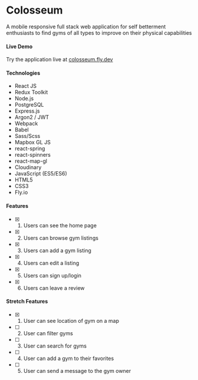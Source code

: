 # Colosseum
A mobile responsive full stack web application for self betterment enthusiasts to find gyms of all types to improve on their physical capabilities

#### Live Demo
Try the application live at [colosseum.fly.dev](https://colosseum.fly.dev)

#### Technologies
* React JS
* Redux Toolkit
* Node.js
* PostgreSQL
* Express.js
* Argon2 / JWT
* Webpack
* Babel
* Sass/Scss
* Mapbox GL JS
* react-spring
* react-spinners
* react-map-gl
* Cloudinary
* JavaScript (ES5/ES6)
* HTML5
* CSS3
* Fly.io

#### Features
- [x] 1. Users can see the home page
- [x] 2. Users can browse gym listings
- [x] 3. Users can add a gym listing
- [x] 4. Users can edit a listing
- [x] 5. Users can sign up/login
- [x] 6. Users can leave a review

#### Stretch Features
- [x] 1. User can see location of gym on a map
- [ ] 2. User can filter gyms
- [ ] 3. User can search for gyms
- [ ] 4. User can add a gym to their favorites
- [ ] 5. User can send a message to the gym owner
